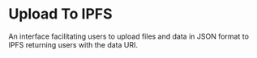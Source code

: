 # Upload To IPFS
An interface facilitating users to upload files and data in JSON format to IPFS returning users with the data URI.